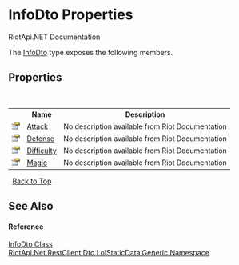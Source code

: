 # InfoDto Properties
RiotApi.NET Documentation 

The <a href="ebe0b4c0-8881-a1b1-e724-34065c7f7316">InfoDto</a> type exposes the following members.


## Properties
&nbsp;<table><tr><th></th><th>Name</th><th>Description</th></tr><tr><td>![Public property](media/pubproperty.gif "Public property")</td><td><a href="356779d3-57cc-39e2-8a41-161d07390c32">Attack</a></td><td>
No description available from Riot Documentation</td></tr><tr><td>![Public property](media/pubproperty.gif "Public property")</td><td><a href="5b0518b6-0eca-ff06-94a3-579e557e335c">Defense</a></td><td>
No description available from Riot Documentation</td></tr><tr><td>![Public property](media/pubproperty.gif "Public property")</td><td><a href="5e5d930a-93a9-e969-dfed-eaa61390db00">Difficulty</a></td><td>
No description available from Riot Documentation</td></tr><tr><td>![Public property](media/pubproperty.gif "Public property")</td><td><a href="9bb378c7-d122-837b-997f-3fda97e31774">Magic</a></td><td>
No description available from Riot Documentation</td></tr></table>&nbsp;
<a href="#infodto-properties">Back to Top</a>

## See Also


#### Reference
<a href="ebe0b4c0-8881-a1b1-e724-34065c7f7316">InfoDto Class</a><br /><a href="304beb8e-603a-7dd9-9522-85c438524038">RiotApi.Net.RestClient.Dto.LolStaticData.Generic Namespace</a><br />